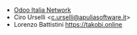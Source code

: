 - [Odoo Italia Network](http://www.odoo-italia.net/)
- Ciro Urselli \<<c.urselli@apuliasoftware.it>\>
- Lorenzo Battistini <https://takobi.online>
